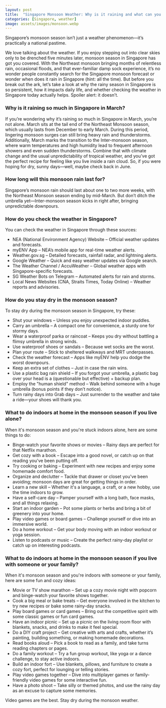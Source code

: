 ```yaml
---
layout: post
title:  "Singapore Monsoon Weather: Why is it raining and what can you do in a monsoon"
categories: [Singapore, weather]
image: assets/images/monsoon.webp
---
```


Singapore’s monsoon season isn’t just a weather phenomenon—it’s practically a national pastime. 

We love talking about the weather. If you enjoy stepping out into clear skies only to be drenched five minutes later, monsoon season in Singapore has got you covered. With the Northeast monsoon bringing months of relentless rain, occasional floods, and that ever-familiar damp sock experience, it’s no wonder people constantly search for the Singapore monsoon forecast or wonder when does it rain in Singapore (hint: all the time). But before you break out the ark, let’s take a look at why the rainy season in Singapore is so persistent, how it impacts daily life, and whether checking the weather in Singapore today actually helps. Spoiler alert: it doesn’t.

### Why is it raining so much in Singapore in March?

If you’re wondering why it’s raining so much in Singapore in March, you’re not alone. March sits at the tail end of the Northeast Monsoon season, which usually lasts from December to early March. During this period, lingering monsoon surges can still bring heavy rain and thunderstorms. Additionally, March marks the transition to the Inter-monsoon season, where warm temperatures and high humidity lead to frequent afternoon showers and even sudden thunderstorms. Combine that with climate change and the usual unpredictability of tropical weather, and you’ve got the perfect recipe for feeling like you live inside a rain cloud. So, if you were hoping for dry, sunny days—well, maybe check back in June.

### How long will this monsoon rain last for?

Singapore’s monsoon rain should last about one to two more weeks, with the Northeast Monsoon season ending by mid-March. But don’t ditch the umbrella yet—Inter-monsoon season kicks in right after, bringing unpredictable downpours.

### How do you check the weather in Singapore?

You can check the weather in Singapore through these sources:
+ NEA (National Environment Agency) Website – Official weather updates and forecasts.
+ myENV App – NEA’s mobile app for real-time weather alerts.
+ Weather.gov.sg – Detailed forecasts, rainfall radar, and lightning alerts.
+ Google Weather – Quick and easy weather updates via Google search.
+ The Weather Channel / AccuWeather – Global weather apps with Singapore-specific forecasts.
+ SG Weather Bots on Telegram – Automated alerts for rain and storms.
+ Local News Websites (CNA, Straits Times, Today Online) – Weather reports and advisories.

### How do you stay dry in the monsoon season?

To stay dry during the monsoon season in Singapore, try these:
+ Shut your windows – Unless you enjoy unexpected indoor puddles.
+ Carry an umbrella – A compact one for convenience, a sturdy one for stormy days.
+ Wear a waterproof parka or raincoat – Keeps you dry without battling a flimsy umbrella in strong winds.
+ Use waterproof shoes or sandals – Because wet socks are the worst.
+ Plan your route – Stick to sheltered walkways and MRT underpasses.
+ Check the weather forecast – Apps like myENV help you dodge the worst downpours.
+ Keep an extra set of clothes – Just in case the rain wins.
+ Use a plastic bag rain shield – If you forgot your umbrella, a plastic bag over your head is a (questionable but effective) + backup plan.
+ Employ the "human shield" method – Walk behind someone with a huge umbrella (bonus points if they don’t notice).
+ Turn rainy days into Grab days – Just surrender to the weather and take a ride—your shoes will thank you.

### What to do indoors at home in the monsoon season if you live alone?

When it's monsoon season and you're stuck indoors alone, here are some things to do:

+ Binge-watch your favorite shows or movies – Rainy days are perfect for that Netflix marathon.
+ Get cozy with a book – Escape into a good novel, or catch up on that reading you've been putting off.
+ Try cooking or baking – Experiment with new recipes and enjoy some homemade comfort food.
+ Organize and declutter – Tackle that drawer or closet you've been avoiding; monsoon days are great for getting things in order.
+ Learn a new skill – Whether it's a language, a craft, or a new hobby, use the time indoors to grow.
+ Have a self-care day – Pamper yourself with a long bath, face masks, and all things relaxing.
+ Start an indoor garden – Pot some plants or herbs and bring a bit of greenery into your home.
+ Play video games or board games – Challenge yourself or dive into an immersive world.
+ Do a home workout – Get your body moving with an indoor workout or yoga session.
+ Listen to podcasts or music – Create the perfect rainy-day playlist or catch up on interesting podcasts.

### What to do indoors at home in the monsoon season if you live with someone or your family?

When it's monsoon season and you're indoors with someone or your family, here are some fun and cozy ideas:

+ Movie or TV show marathon – Set up a cozy movie night with popcorn and binge-watch your favorite shows together.
+ Cook a big meal or bake treats – Get everyone involved in the kitchen to try new recipes or bake some rainy-day snacks.
+ Play board games or card games – Bring out the competitive spirit with some classic games or fun card games.
+ Have an indoor picnic – Set up a picnic on the living room floor with blankets, snacks, and drinks to make it feel special.
+ Do a DIY craft project – Get creative with arts and crafts, whether it’s painting, building something, or making homemade decorations.
+ Read books aloud – Pick a book to read as a family, and take turns reading chapters or pages.
+ Do a family workout – Try a fun group workout, like yoga or a dance challenge, to stay active indoors.
+ Build an indoor fort – Use blankets, pillows, and furniture to create a cozy fort, perfect for lounging or telling stories.
+ Play video games together – Dive into multiplayer games or family-friendly video games for some interactive fun.
+ Have a photo shoot – Take silly or themed photos, and use the rainy day as an excuse to capture some memories.

Video games are the best. Stay dry during the monsoon weather.
